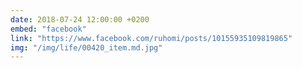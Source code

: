 ```yaml
---
date: 2018-07-24 12:00:00 +0200
embed: "facebook"
link: "https://www.facebook.com/ruhomi/posts/10155935109819865"
img: "/img/life/00420_item.md.jpg"
---
```


